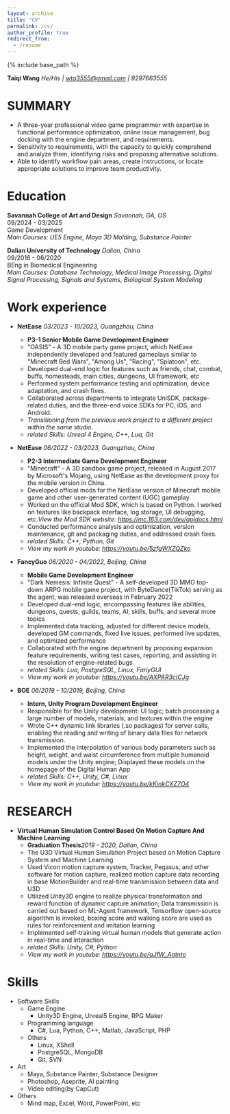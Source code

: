 ```yaml
---
layout: archive
title: "CV"
permalink: /cv/
author_profile: true
redirect_from:
  - /resume
---
```


{% include base_path %}

<b>Taiqi Wang</b>
<em>He/His | wtq3555@gmail.com | 9297663555</em>

SUMMARY
======
* A three-year professional video game programmer with expertise in functional performance optimization, online issue management, bug docking with the engine department, and requirements.
* Sensitivity to requirements, with the capacity to quickly comprehend and analyze them, identifying risks and proposing alternative solutions.
* Able to identify workflow pain areas, create instructions, or locate appropriate solutions to improve team productivity.

Education
======
<b>Savannah College of Art and Design</b> <em>Savannah, GA, US</em><br>
09/2024 - 03/2025<br>
Game Development<br>
<em>Main Courses: UE5 Engine, Maya 3D Molding, Substance Painter</em>

<b>Dalian University of Technology</b> <em>Dalian, China</em><br>
09/2016 - 06/2020<br>
BEng in Biomedical Engineering<br>
<em>Main Courses: Database Technology, Medical Image Processing, Digital Signal Processing, Signals and Systems, Biological System Modeling</em>

Work experience
======
* <b>NetEase</b> <em>03/2023 - 10/2023, Guangzhou, China</em>
  * <b>P3-1 Senior Mobile Game Development Engineer</b>
  * "OASIS" - A 3D mobile party game project, which NetEase independently developed and featured gameplays similar to "Minecraft Bed Wars", "Among Us", "Racing", "Splatoon", etc.
  * Developed dual-end logic for features such as friends, chat, combat, buffs, homesteads, main cities, dungeons, UI framework, etc
  * Performed system performance testing and optimization, device adaptation, and crash fixes.
  * Collaborated across departments to integrate UniSDK, package-related duties, and the three-end voice SDKs for PC, iOS, and Android.
  * <em>Transitioning from the previous work project to a different project within the same studio.</em>
  * <em>related Skills: Unreal 4 Engine, C++, Lua, Git</em>

* <b>NetEase</b> <em>06/2022 - 03/2023, Guangzhou, China</em>
  * <b>P2-3 Intermediate Game Development Engineer</b>
  * "Minecraft" - A 3D sandbox game project, released in August 2017 by Microsoft's Mojang, using NetEase as the development proxy for the mobile version in China.
  * Developed official mods for the NetEase version of Minecraft mobile game and other user-generated content (UGC) gameplay.
  * Worked on the official Mod SDK, which is based on Python. I worked on features like backpack interface, log storage, UI debugging, etc.<em>View the Mod SDK website: <a href=" https://mc.163.com/dev/apidocs.html " target="_blank"><u>https://mc.163.com/dev/apidocs.html</u></a></em>
  * Conducted performance analysis and optimization, version maintenance, git and packaging duties, and addressed crash fixes.
  * <em>related Skills: C++, Python, Git</em>
  * <em>View my work in youtube: <a href=" https://youtu.be/5zfgWXZQZko " target="_blank"><u>https://youtu.be/5zfgWXZQZko</u></a></em>

* <b>FancyGuo</b> <em>06/2020 - 04/2022, Beijing, China</em>
  * <b>Mobile Game Development Engineer</b>
  * "Dark Nemesis: Infinite Quest" - A self-developed 3D MMO top-down ARPG mobile game project, with ByteDance(TikTok) serving as the agent, was released overseas in February 2022
  * Developed dual-end logic, encompassing features like abilities, dungeons, quests, guilds, teams, AI, skills, buffs, and several more topics
  * Implemented data tracking, adjusted for different device models, developed GM commands, fixed live issues, performed live updates, and optimized performance
  * Collaborated with the engine department by proposing expansion feature requirements, writing test cases, reporting, and assisting in the resolution of engine-related bugs
  * <em>related Skills: Lua, PostgreSQL, Linux, FariyGUI</em>
  * <em>View my work in youtube: <a href=" https://youtu.be/AXPAR3cICJg " target="_blank"><u>https://youtu.be/AXPAR3cICJg</u></a></em>

* <b>BOE</b> <em>06/2019 - 10/2019, Beijing, China</em>
  * <b>Intern, Unity Program Development Engineer</b>
  * Responsible for the Unity development: UI logic; batch processing a large number of models, materials, and textures within the engine
  * Wrote C++ dynamic link libraries (.so packages) for server calls, enabling the reading and writing of binary data files for network transmission.
  * Implemented the interpolation of various body parameters such as height, weight, and waist circumference from multiple humanoid models under the Unity engine; Displayed these models on the homepage of the Digital Human App
  * <em>related Skills: C++, Unity, C#, Linux</em>
  * <em>View my work in youtube: <a href=" https://youtu.be/kKinkCXZ7O4 " target="_blank"><u>https://youtu.be/kKinkCXZ7O4</u></a></em>

RESEARCH
======
* <b>Virtual Human Simulation Control Based On Motion Capture And Machine Learning</b>
  * <b>Graduation Thesis</b><em>2019 - 2020, Dalian, China</em>
  * The U3D Virtual Human Simulation Project based on Motion Capture System and Machine Learning
  * Used Vicon motion capture system, Tracker, Pegasus, and other software for motion capture, realized motion capture data recording in base MotionBuilder and real-time transmission between data and U3D
  * Utilized Unity3D engine to realize physical transformation and reward function of dynamic capture animation; Data transmission is carried out based on ML-Agent framework, Tensorflow open-source algorithm is invoked, boxing score and walking score are used as rules for reinforcement and imitation learning
  * Implemented self-training virtual human models that generate action in real-time and interaction
  * <em>related Skills: Unity, C#, Python</em>
  * <em>View my work in youtube: <a href=" https://youtu.be/qJfW_Aatnto " target="_blank"><u>https://youtu.be/qJfW_Aatnto</u></a></em>

Skills
======
* Software Skills
  * Game Engine
    * Unity3D Engine, Unreal5 Engine, RPG Maker
  * Programming language
    * C#, Lua, Python, C++, Matlab, JavaScript, PHP
  * Others
    * Linux, XShell
    * PostgreSQL, MongoDB
    * Git, SVN
* Art
  * Maya, Substance Painter, Substance Designer
  * Photoshop, Aseprite, AI painting
  * Video editing(by CapCut)
* Others
  * Mind map, Excel, Word, PowerPoint, etc